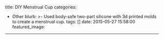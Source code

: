 title: DIY Menstrual Cup
categories:
  - Other
blurb: >-
  Used body-safe two-part silicone with 3d printed molds to create a menstrual
  cup.
tags: []
date: 2015-05-27 15:58:00
featured_image:
---
